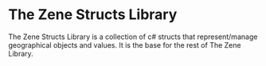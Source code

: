 # The Zene Structs Library

The Zene Structs Library is a collection of c# structs that represent/manage geographical objects and values. It is the base for the rest of The Zene Library.